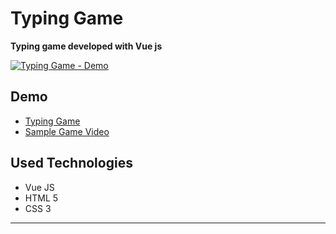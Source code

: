 # Typing Game 

**Typing game developed with Vue js**

[![Typing Game - Demo](https://i.imgur.com/RS4mKhh.gif)](http://www.youtube.com/watch?v=XvkVx17BW4Q)

## Demo 
* [Typing Game](https://typing-game-v.netlify.app/)
* [Sample Game Video](https://youtu.be/sKmTuv8RTqs)

## Used Technologies
* Vue JS
* HTML 5
* CSS 3

<hr>
